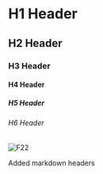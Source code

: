 # H1 Header #
## H2 Header ##
### H3 Header ###
#### H4 Header ####
##### H5 Header #####
###### H6 Header ######

![F22](https://github.com/user-attachments/assets/e42dd6aa-1eba-4bd9-b3a4-04388baba9b3)

Added markdown headers
